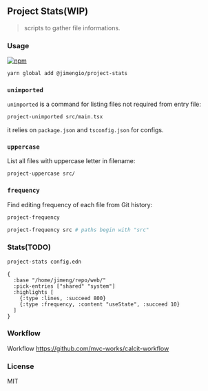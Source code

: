
Project Stats(WIP)
----

> scripts to gather file informations.

### Usage

[![npm](https://img.shields.io/npm/v/@jimengio/project-stats)](https://www.npmjs.com/package/@jimengio/project-stats)

```bash
yarn global add @jimengio/project-stats
```

### `unimported`

`unimported` is a command for listing files not required from entry file:

```bash
project-unimported src/main.tsx
```

it relies on `package.json` and `tsconfig.json` for configs.

### `uppercase`

List all files with uppercase letter in filename:

```bash
project-uppercase src/
```

### `frequency`

Find editing frequency of each file from Git history:

```bash
project-frequency

project-frequency src # paths begin with "src"
```

### Stats(TODO)

```bash
project-stats config.edn
```

```edn
{
  :base "/home/jimeng/repo/web/"
  :pick-entries ["shared" "system"]
  :highlights [
    {:type :lines, :succeed 800}
    {:type :frequency, :content "useState", :succeed 10}
  ]
}
```

### Workflow

Workflow https://github.com/mvc-works/calcit-workflow

### License

MIT
